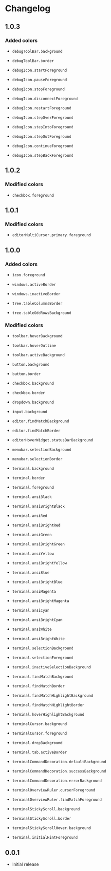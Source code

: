 # Changelog

## 1.0.3

### **Added colors**

- `debugToolBar.background`
- `debugToolBar.border`

- `debugIcon.startForeground`
- `debugIcon.pauseForeground`
- `debugIcon.stopForeground`
- `debugIcon.disconnectForeground`
- `debugIcon.restartForeground`
- `debugIcon.stepOverForeground`
- `debugIcon.stepIntoForeground`
- `debugIcon.stepOutForeground`
- `debugIcon.continueForeground`
- `debugIcon.stepBackForeground`

## 1.0.2

### **Modified colors**

- `checkbox.foreground`

## 1.0.1

### **Modified colors**

- `editorMultiCursor.primary.foreground`

## 1.0.0

### **Added colors**

- `icon.foreground`

- `windows.activeBorder`
- `windows.inactiveBorder`

- `tree.tableColumnsBorder`
- `tree.tableOddRowsBackground`

### **Modified colors**

- `toolbar.hoverBackground`
- `toolbar.hoverOutline`
- `toolbar.activeBackground`

- `button.background`
- `button.border`

- `checkbox.background`
- `checkbox.border`

- `dropdown.background`

- `input.background`

- `editor.findMatchBackground`
- `editor.findMatchBorder`

- `editorHoverWidget.statusBarBackground`

- `menubar.selectionBackground`
- `menubar.selectionBorder`

- `terminal.background`
- `terminal.border`
- `terminal.foreground`
- `terminal.ansiBlack`
- `terminal.ansiBrightBlack`
- `terminal.ansiRed`
- `terminal.ansiBrightRed`
- `terminal.ansiGreen`
- `terminal.ansiBrightGreen`
- `terminal.ansiYellow`
- `terminal.ansiBrightYellow`
- `terminal.ansiBlue`
- `terminal.ansiBrightBlue`
- `terminal.ansiMagenta`
- `terminal.ansiBrightMagenta`
- `terminal.ansiCyan`
- `terminal.ansiBrightCyan`
- `terminal.ansiWhite`
- `terminal.ansiBrightWhite`
- `terminal.selectionBackground`
- `terminal.selectionForeground`
- `terminal.inactiveSelectionBackground`
- `terminal.findMatchBackground`
- `terminal.findMatchBorder`
- `terminal.findMatchHighlightBackground`
- `terminal.findMatchHighlightBorder`
- `terminal.hoverHighlightBackground`
- `terminalCursor.background`
- `terminalCursor.foreground`
- `terminal.dropBackground`
- `terminal.tab.activeBorder`
- `terminalCommandDecoration.defaultBackground`
- `terminalCommandDecoration.successBackground`
- `terminalCommandDecoration.errorBackground`
- `terminalOverviewRuler.cursorForeground`
- `terminalOverviewRuler.findMatchForeground`
- `terminalStickyScroll.background`
- `terminalStickyScroll.border`
- `terminalStickyScrollHover.background`
- `terminal.initialHintForeground`

## 0.0.1

- Initial release
